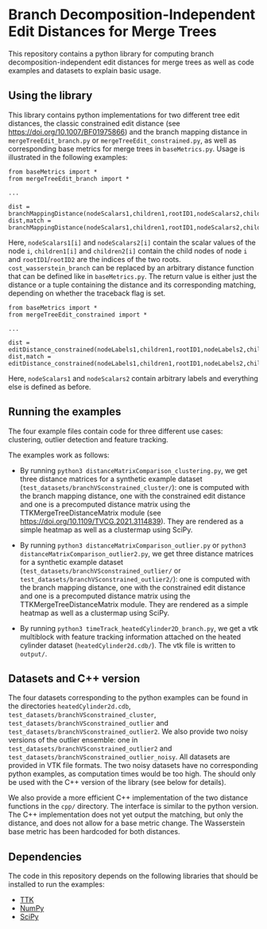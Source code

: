 # Branch Decomposition-Independent Edit Distances for Merge Trees

This repository contains a python library for computing branch decomposition-independent edit distances for merge trees as well as code examples and datasets to explain basic usage.

## Using the library

This library contains python implementations for two different tree edit distances, the classic constrained edit distance (see https://doi.org/10.1007/BF01975866) and the branch mapping distance in `mergeTreeEdit_branch.py` or `mergeTreeEdit_constrained.py`, as well as corresponding base metrics for merge trees in `baseMetrics.py`. Usage is illustrated in the following examples:

```
from baseMetrics import *
from mergeTreeEdit_branch import *

...

dist = branchMappingDistance(nodeScalars1,children1,rootID1,nodeScalars2,children2,rootID2,cost_wasserstein_branch,False)
dist,match = branchMappingDistance(nodeScalars1,children1,rootID1,nodeScalars2,children2,rootID2,cost_wasserstein_branch,True)
```

Here, `nodeScalars1[i]` and `nodeScalars2[i]` contain the scalar values of the node `i`, `children1[i]` and `children2[i]` contain the child nodes of node `i` and `rootID1`/`rootID2` are the indices of the two roots. `cost_wasserstein_branch` can be replaced by an arbitrary distance function that can be defined like in `baseMetrics.py`. The return value is either just the distance or a tuple containing the distance and its corresponding matching, depending on whether the traceback flag is set.

```
from baseMetrics import *
from mergeTreeEdit_constrained import *

...

dist = editDistance_constrained(nodeLabels1,children1,rootID1,nodeLabels2,children2,rootID2,cost_wasserstein_split_squared,False)
dist,match = editDistance_constrained(nodeLabels1,children1,rootID1,nodeLabels2,children2,rootID2,cost_wasserstein_split_squared,True)
```

Here, `nodeScalars1` and `nodeScalars2` contain arbitrary labels and everything else is defined as before.

## Running the examples

The four example files contain code for three different use cases: clustering, outlier detection and feature tracking.

The examples work as follows:

- By running `python3 distanceMatrixComparison_clustering.py`, we get three distance matrices for a synthetic example dataset (`test_datasets/branchVSconstrained_cluster/`): one is computed with the branch mapping distance, one with the constrained edit distance and one is a precomputed distance matrix using the TTKMergeTreeDistanceMatrix module (see https://doi.org/10.1109/TVCG.2021.3114839). They are rendered as a simple heatmap as well as a clustermap using SciPy.

- By running `python3 distanceMatrixComparison_outlier.py` or `python3 distanceMatrixComparison_outlier2.py`, we get three distance matrices for a synthetic example dataset (`test_datasets/branchVSconstrained_outlier/` or `test_datasets/branchVSconstrained_outlier2/`): one is computed with the branch mapping distance, one with the constrained edit distance and one is a precomputed distance matrix using the TTKMergeTreeDistanceMatrix module. They are rendered as a simple heatmap as well as a clustermap using SciPy.

- By running `python3 timeTrack_heatedCylinder2D_branch.py`, we get a vtk multiblock with feature tracking information attached on the heated cylinder dataset (`heatedCylinder2d.cdb/`). The vtk file is written to `output/`.

## Datasets and C++ version

The four datasets corresponding to the python examples can be found in the directories `heatedCylinder2d.cdb`, `test_datasets/branchVSconstrained_cluster`, `test_datasets/branchVSconstrained_outlier` and `test_datasets/branchVSconstrained_outlier2`. We also provide two noisy versions of the outlier ensemble: one in `test_datasets/branchVSconstrained_outlier2` and `test_datasets/branchVSconstrained_outlier_noisy`. All datasets are provided in VTK file formats. The two noisy datasets have no corresponding python examples, as computation times would be too high. The should only be used with the C++ version of the library (see below for details).

We also provide a more efficient C++ implementation of the two distance functions in the `cpp/` directory. The interface is similar to the python version. The C++ implementation does not yet output the matching, but only the distance, and does not allow for a base metric change. The Wasserstein base metric has been hardcoded for both distances.

## Dependencies

The code in this repository depends on the following libraries that should be installed to run the examples:
- [TTK](https://topology-tool-kit.github.io/)
- [NumPy](https://numpy.org/)
- [SciPy](https://scipy.org/)
